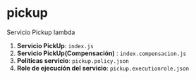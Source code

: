# pickup
Servicio Pickup lambda

<ol>
<li><b>Servicio PickUp</b>: <code>index.js</code></li>
<li><b>Servicio PickUp(Compensación)</b> : <code>index.compensacion.js</code></li>
<li><b>Políticas servicio</b>: <code>pickup.policy.json</code></li>
<li><b>Role de ejecución del servicio</b>: <code>pickup.executionrole.json</code></li>
</ol>
